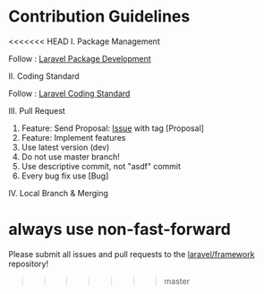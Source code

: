 # Contribution Guidelines

<<<<<<< HEAD
I.  Package Management

Follow : [Laravel Package Development](http://laravel.com/docs/packages)

II.  Coding Standard

Follow : [Laravel Coding Standard](https://github.com/laravel/framework/blob/master/CONTRIBUTING.md#coding-guidelines)

III.  Pull Request

1. Feature: Send Proposal: [Issue](https://github.com/ganapatih/web/issues) with tag [Proposal]
2. Feature: Implement features
3. Use latest version (dev)
4. Do not use master branch!
5. Use descriptive commit, not "asdf" commit
6. Every bug fix use [Bug]

IV.  Local Branch & Merging

**always use non-fast-forward**
=======
Please submit all issues and pull requests to the [laravel/framework](http://github.com/laravel/framework) repository!
>>>>>>> master
